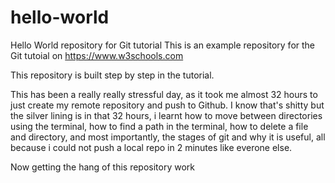 # hello-world
Hello World repository for Git tutorial
This is an example repository for the Git tutoial on https://www.w3schools.com

This repository is built step by step in the tutorial.

This has been a really really stressful day, as it took me almost 32 hours to just create my remote repository and push to Github. I know that's shitty but the silver lining is in that 32 hours, i learnt how to move between directories using the terminal, how to find a path in the terminal, how to delete a file and directory, and most importantly, the stages of git and why it is useful, all because i could not push a local repo in 2 minutes like everone else. 

Now getting the hang of this repository work

